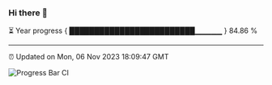 ### Hi there 👋

⏳ Year progress { █████████████████████████▁▁▁▁▁ } 84.86 %

---

⏰ Updated on Mon, 06 Nov 2023 18:09:47 GMT

![Progress Bar CI](https://github.com/Shyam-Makwana/GitHub-Actions-Demo/workflows/Progress%20Bar%20CI/badge.svg)
